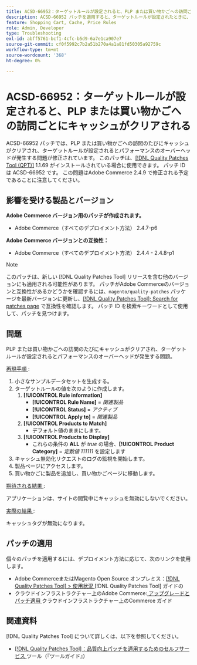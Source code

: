 ```yaml
---
title: ACSD-66952：ターゲットルールが設定されると、PLP または買い物かごへの訪問ごとにキャッシュがクリアされる
description: ACSD-66952 パッチを適用すると、ターゲットルールが設定されたときに、PLP または買い物かごへの訪問ごとにキャッシュがクリアされ、不要なパフォーマンスのオーバーヘッドが発生するAdobe Commerceの問題を修正できます。
feature: Shopping Cart, Cache, Price Rules
role: Admin, Developer
type: Troubleshooting
exl-id: abff5761-bcf1-4cfc-b5d9-6a7e1ca907e7
source-git-commit: cf0f5992c7b2a51b270a4a1a81fd50305a92759c
workflow-type: tm+mt
source-wordcount: '368'
ht-degree: 0%

---
```


# ACSD-66952：ターゲットルールが設定されると、PLP または買い物かごへの訪問ごとにキャッシュがクリアされる

ACSD-66952 パッチでは、PLP または買い物かごへの訪問のたびにキャッシュがクリアされ、ターゲットルールが設定されるとパフォーマンスのオーバーヘッドが発生する問題が修正されています。 このパッチは、[[!DNL Quality Patches Tool (QPT)]](/help/tools/quality-patches-tool/quality-patches-tool-to-self-serve-quality-patches.md) 1.1.69 がインストールされている場合に使用できます。 パッチ ID は ACSD-66952 です。 この問題はAdobe Commerce 2.4.9 で修正される予定であることに注意してください。

## 影響を受ける製品とバージョン

**Adobe Commerce バージョン用のパッチが作成されます。**

* Adobe Commerce（すべてのデプロイメント方法） 2.4.7-p6

**Adobe Commerce バージョンとの互換性：**

* Adobe Commerce（すべてのデプロイメント方法） 2.4.4 - 2.4.8-p1

>[!NOTE]
>
>このパッチは、新しい [!DNL Quality Patches Tool] リリースを含む他のバージョンにも適用される可能性があります。 パッチがAdobe Commerceのバージョンと互換性があるかどうかを確認するには、`magento/quality-patches` パッケージを最新バージョンに更新し、[[!DNL Quality Patches Tool]: Search for patches page](https://experienceleague.adobe.com/tools/commerce-quality-patches/index.html) で互換性を確認します。 パッチ ID を検索キーワードとして使用して、パッチを見つけます。

## 問題

PLP または買い物かごへの訪問のたびにキャッシュがクリアされ、ターゲットルールが設定されるとパフォーマンスのオーバーヘッドが発生する問題。

<u> 再現手順 </u>:

1. 小さなサンプルデータセットを生成する。
1. ターゲットルールの値を次のように作成します。
   1. **[!UICONTROL Rule information]**
      * **[!UICONTROL Rule Name]** = *関連製品*
      * **[!UICONTROL Status]** = *アクティブ*
      * **[!UICONTROL Apply to]** = *関連製品*
   1. **[!UICONTROL Products to Match]**
      * デフォルト値のままにします。
   1. **[!UICONTROL Products to Display]**
      * これらの条件の **ALL** が *true* の場合、**[!UICONTROL Product Category]** = *定数値 111111* を設定します
1. キャッシュ無効化リクエストのログの監視を開始します。
1. 製品ページにアクセスします。
1. 買い物かごに製品を追加し、買い物かごページに移動します。

<u> 期待される結果 </u>:

アプリケーションは、サイトの閲覧中にキャッシュを無効にしないでください。

<u> 実際の結果 </u>:

キャッシュタグが無効になります。

## パッチの適用

個々のパッチを適用するには、デプロイメント方法に応じて、次のリンクを使用します。

* Adobe CommerceまたはMagento Open Source オンプレミス：[[!DNL Quality Patches Tool] > 使用状況 ](/help/tools/quality-patches-tool/usage.md)[!DNL Quality Patches Tool] ガイドの
* クラウドインフラストラクチャー上のAdobe Commerce:[ アップグレードとパッチ適用 ](https://experienceleague.adobe.com/docs/commerce-cloud-service/user-guide/develop/upgrade/apply-patches.html) クラウドインフラストラクチャー上のCommerce ガイド

## 関連資料

[!DNL Quality Patches Tool] について詳しくは、以下を参照してください。

* [[!DNL Quality Patches Tool]：品質向上パッチを適用するためのセルフサービス ](/help/tools/quality-patches-tool/quality-patches-tool-to-self-serve-quality-patches.md) ツール（『ツールガイド』）
